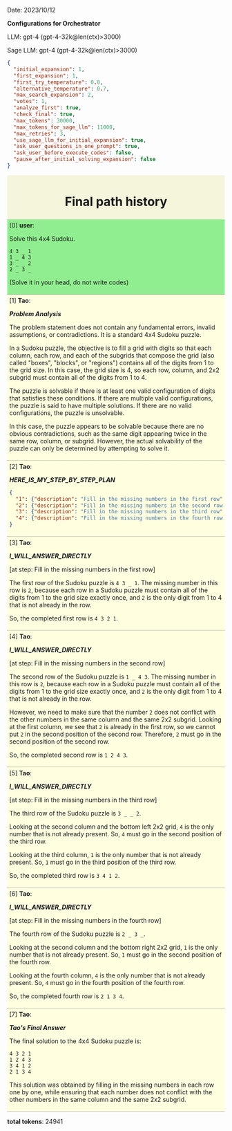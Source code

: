 Date: 2023/10/12

**Configurations for Orchestrator**

LLM: gpt-4 (gpt-4-32k@len(ctx)>3000)

Sage LLM: gpt-4 (gpt-4-32k@len(ctx)>3000)

```json
{
  "initial_expansion": 1,
  "first_expansion": 1,
  "first_try_temperature": 0.0,
  "alternative_temperature": 0.7,
  "max_search_expansion": 2,
  "votes": 1,
  "analyze_first": true,
  "check_final": true,
  "max_tokens": 30000,
  "max_tokens_for_sage_llm": 11000,
  "max_retries": 3,
  "use_sage_llm_for_initial_expansion": true,
  "ask_user_questions_in_one_prompt": true,
  "ask_user_before_execute_codes": false,
  "pause_after_initial_solving_expansion": false
}
```
        

<div style="background-color: beige; text-align: center; padding: 5px">


# Final path history

</div>

<div style="background-color:lightgreen; padding: 5px; border-bottom: 1px dotted grey">
<div>[0] <b>user</b>:</div>


Solve this 4x4 Sudoku.

```text
4 3 _ 1
1 _ 4 3
3 _ _ 2
2 _ 3 _
```

(Solve it in your head, do not write codes)


</div>

<div style="background-color:lightyellow; padding: 5px; border-bottom: 1px dotted grey">
<div>[1] <b>Tao</b>:</div>

***Problem Analysis***



The problem statement does not contain any fundamental errors, invalid assumptions, or contradictions. It is a standard 4x4 Sudoku puzzle. 

In a Sudoku puzzle, the objective is to fill a grid with digits so that each column, each row, and each of the subgrids that compose the grid (also called "boxes", "blocks", or "regions") contains all of the digits from 1 to the grid size. In this case, the grid size is 4, so each row, column, and 2x2 subgrid must contain all of the digits from 1 to 4.

The puzzle is solvable if there is at least one valid configuration of digits that satisfies these conditions. If there are multiple valid configurations, the puzzle is said to have multiple solutions. If there are no valid configurations, the puzzle is unsolvable.

In this case, the puzzle appears to be solvable because there are no obvious contradictions, such as the same digit appearing twice in the same row, column, or subgrid. However, the actual solvability of the puzzle can only be determined by attempting to solve it.


</div>

<div style="background-color:lightyellow; padding: 5px; border-bottom: 1px dotted grey">
<div>[2] <b>Tao</b>:</div>

***HERE_IS_MY_STEP_BY_STEP_PLAN***



```json
{
  "1": {"description": "Fill in the missing numbers in the first row"},
  "2": {"description": "Fill in the missing numbers in the second row"},
  "3": {"description": "Fill in the missing numbers in the third row"},
  "4": {"description": "Fill in the missing numbers in the fourth row"}
}
```


</div>

<div style="background-color:lightyellow; padding: 5px; border-bottom: 1px dotted grey">
<div>[3] <b>Tao</b>:</div>

***I_WILL_ANSWER_DIRECTLY***



[at step: Fill in the missing numbers in the first row]

The first row of the Sudoku puzzle is `4 3 _ 1`. The missing number in this row is `2`, because each row in a Sudoku puzzle must contain all of the digits from 1 to the grid size exactly once, and `2` is the only digit from 1 to 4 that is not already in the row.

So, the completed first row is `4 3 2 1`.


</div>

<div style="background-color:lightyellow; padding: 5px; border-bottom: 1px dotted grey">
<div>[4] <b>Tao</b>:</div>

***I_WILL_ANSWER_DIRECTLY***



[at step: Fill in the missing numbers in the second row]

The second row of the Sudoku puzzle is `1 _ 4 3`. The missing number in this row is `2`, because each row in a Sudoku puzzle must contain all of the digits from 1 to the grid size exactly once, and `2` is the only digit from 1 to 4 that is not already in the row.

However, we need to make sure that the number `2` does not conflict with the other numbers in the same column and the same 2x2 subgrid. Looking at the first column, we see that `2` is already in the first row, so we cannot put `2` in the second position of the second row. Therefore, `2` must go in the second position of the second row.

So, the completed second row is `1 2 4 3`.


</div>

<div style="background-color:lightyellow; padding: 5px; border-bottom: 1px dotted grey">
<div>[5] <b>Tao</b>:</div>

***I_WILL_ANSWER_DIRECTLY***



[at step: Fill in the missing numbers in the third row]

The third row of the Sudoku puzzle is `3 _ _ 2`.

Looking at the second column and the bottom left 2x2 grid, `4` is the only number that is not already present. So, `4` must go in the second position of the third row.

Looking at the third column, `1` is the only number that is not already present. So, `1` must go in the third position of the third row.

So, the completed third row is `3 4 1 2`.


</div>

<div style="background-color:lightyellow; padding: 5px; border-bottom: 1px dotted grey">
<div>[6] <b>Tao</b>:</div>

***I_WILL_ANSWER_DIRECTLY***



[at step: Fill in the missing numbers in the fourth row]

The fourth row of the Sudoku puzzle is `2 _ 3 _`.

Looking at the second column and the bottom right 2x2 grid, `1` is the only number that is not already present. So, `1` must go in the second position of the fourth row.

Looking at the fourth column, `4` is the only number that is not already present. So, `4` must go in the fourth position of the fourth row.

So, the completed fourth row is `2 1 3 4`.


</div>

<div style="background-color:lightyellow; padding: 5px; border-bottom: 1px dotted grey">
<div>[7] <b>Tao</b>:</div>

***Tao's Final Answer***



The final solution to the 4x4 Sudoku puzzle is:

```text
4 3 2 1
1 2 4 3
3 4 1 2
2 1 3 4
```

This solution was obtained by filling in the missing numbers in each row one by one, while ensuring that each number does not conflict with the other numbers in the same column and the same 2x2 subgrid.


</div>

**total tokens**: 24941

